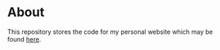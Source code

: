 # About

This repository stores the code for my personal website which may be found [here](https://about.richardcorrero.com/).